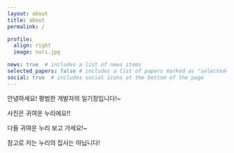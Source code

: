 ```yaml
---
layout: about
title: about
permalink: /

profile:
  align: right
  image: nuri.jpg

news: true  # includes a list of news items
selected_papers: false # includes a list of papers marked as "selected={true}"
social: true  # includes social icons at the bottom of the page
---
```


안녕하세요! 평범한 개발자의 일기장입니다!~

사진은 귀여운 누리에요!!

다들 귀여운 누리 보고 가세요!~

참고로 저는 누리의 집사는 아닙니다!